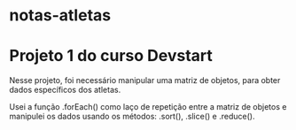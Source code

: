 # notas-atletas
<h1>Projeto 1 do curso Devstart</h1>
<p>Nesse projeto, foi necessário manipular uma matriz de objetos, para obter dados específicos dos atletas.</p>
<p>Usei a função .forEach() como laço de repetição entre a matriz de objetos e manipulei os dados usando os métodos: .sort(), .slice() e .reduce().</p>